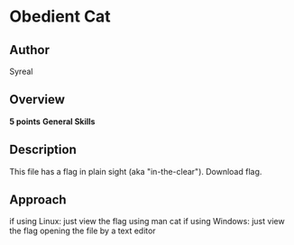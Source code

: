 # Obedient Cat

## Author
Syreal

## Overview
**5 points**
**General Skills**

## Description
This file has a flag in plain sight (aka "in-the-clear"). Download flag.

## Approach
if using Linux: just view the flag using man cat
if using Windows: just view the flag opening the file by a text editor

